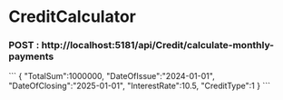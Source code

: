 # CreditCalculator

<h3>POST : http://localhost:5181/api/Credit/calculate-monthly-payments</h3>
```
{
    "TotalSum":1000000,
    "DateOfIssue":"2024-01-01",
    "DateOfClosing":"2025-01-01",
    "InterestRate":10.5,
    "CreditType":1
}
```
